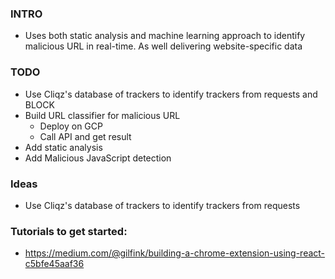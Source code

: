 ### INTRO
- Uses both static analysis and machine learning approach to identify malicious URL in real-time. As well delivering website-specific data


### TODO
- Use Cliqz's database of trackers to identify trackers from requests and BLOCK
- Build URL classifier for malicious URL
    - Deploy on GCP
    - Call API and get result
- Add static analysis
- Add Malicious JavaScript detection


### Ideas
- Use Cliqz's database of trackers to identify trackers from requests


### Tutorials to get started:
- https://medium.com/@gilfink/building-a-chrome-extension-using-react-c5bfe45aaf36
